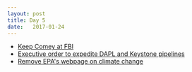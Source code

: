 ```yaml
---
layout: post
title: Day 5
date:   2017-01-24
---
```


* [Keep Comey at FBI](http://www.reuters.com/article/us-usa-trump-comey-idUSKBN1581WM)
* [Executive order to expedite DAPL and Keystone pipelines](https://www.washingtonpost.com/news/energy-environment/wp/2017/01/24/trump-gives-green-light-to-dakota-access-keystone-xl-oil-pipelines/?utm_term=.0d304782cce1&tid=a_inl)
* [Remove EPA's webpage on climate change](http://www.reuters.com/article/us-usa-trump-epa-climatechange-idUSKBN15906G?il=0)
